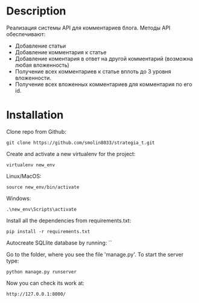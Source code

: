 # Description

Реализация системы API для комментариев блога. Методы API
обеспечивают:
* Добавление статьи
* Добавление комментария к статье
* Добавление коментария в ответ на другой комментарий (возможна любая вложенность)
* Получение всех комментариев к статье вплоть до 3 уровня вложенности.
* Получение всех вложенных комментариев для комментария по его id.

# Installation

Clone repo from Github:

`git clone https://github.com/smolin8033/strategia_t.git`

Create and activate a new virtualenv for the project:

`virtualenv new_env`

Linux/MacOS:

`source new_env/bin/activate`

Windows:

`.\new_env\Scripts\activate`

Install all the dependencies from requirements.txt:

`pip install -r requirements.txt`

Autocreate SQLlite database by running:
``

Go to the folder, where you see the file 'manage.py'. To start
the server type:

`python manage.py runserver`

Now you can check its work at:

`http://127.0.0.1:8000/`
